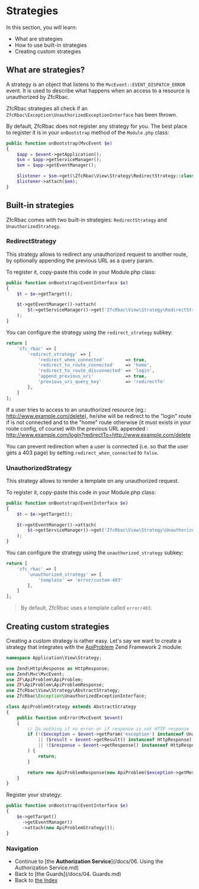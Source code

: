 # Strategies

In this section, you will learn:

* What are strategies
* How to use built-in strategies
* Creating custom strategies

## What are strategies?

A strategy is an object that listens to the `MvcEvent::EVENT_DISPATCH_ERROR` event. It is used to describe what
happens when an access to a resource is unauthorized by ZfcRbac.

ZfcRbac strategies all check if an `ZfcRbac\Exception\UnauthorizedExceptionInterface` has been thrown.

By default, ZfcRbac does not register any strategy for you. The best place to register it is in your `onBootstrap`
method of the `Module.php` class:

```php
public function onBootstrap(MvcEvent $e)
{
    $app = $event->getApplication();
    $sm = $app->getServiceManager();
    $em = $app->getEventManager();

    $listener = $sm->get(\ZfcRbac\View\Strategy\RedirectStrategy::class);
    $listener->attach($em);
}
```

## Built-in strategies

ZfcRbac comes with two built-in strategies: `RedirectStrategy` and `UnauthorizedStrategy`.

### RedirectStrategy

This strategy allows to redirect any unauthorized request to another route, by optionally appending the previous
URL as a query param.

To register it, copy-paste this code in your Module.php class:

```php
public function onBootstrap(EventInterface $e)
{
    $t = $e->getTarget();

    $t->getEventManager()->attach(
        $t->getServiceManager()->get('ZfcRbac\View\Strategy\RedirectStrategy')
    );
}
```

You can configure the strategy using the `redirect_strategy` subkey:

```php
return [
    'zfc_rbac' => [
        'redirect_strategy' => [
            'redirect_when_connected'        => true,
            'redirect_to_route_connected'    => 'home',
            'redirect_to_route_disconnected' => 'login',
            'append_previous_uri'            => true,
            'previous_uri_query_key'         => 'redirectTo'
        ],
    ]
];
```

If a user tries to access to an unauthorized resource (eg.: http://www.example.com/delete), he/she will be
redirect to the "login" route if is not connected and to the "home" route otherwise (it must exists in your route config,
of course) with the previous URL appended : http://www.example.com/login?redirectTo=http://www.example.com/delete

You can prevent redirection when a user is connected (i.e. so that the user gets a 403 page) by setting `redirect_when_connected` to `false`.

### UnauthorizedStrategy

This strategy allows to render a template on any unauthorized request.

To register it, copy-paste this code in your Module.php class:

```php
public function onBootstrap(EventInterface $e)
{
    $t = $e->getTarget();

    $t->getEventManager()->attach(
        $t->getServiceManager()->get('ZfcRbac\View\Strategy\UnauthorizedStrategy')
    );
}
```

You can configure the strategy using the `unauthorized_strategy` subkey:

```php
return [
    'zfc_rbac' => [
        'unauthorized_strategy' => [
            'template' => 'error/custom-403'
        ],
    ]
];
```

> By default, ZfcRbac uses a template called `error/403`.

## Creating custom strategies

Creating a custom strategy is rather easy. Let's say we want to create a strategy that integrates with
the [ApiProblem](https://github.com/zfcampus/zf-api-problem) Zend Framework 2 module:

```php
namespace Application\View\Strategy;

use Zend\Http\Response as HttpResponse;
use Zend\Mvc\MvcEvent;
use ZF\ApiProblem\ApiProblem;
use ZF\ApiProblem\ApiProblemResponse;
use ZfcRbac\View\Strategy\AbstractStrategy;
use ZfcRbac\Exception\UnauthorizedExceptionInterface;

class ApiProblemStrategy extends AbstractStrategy
{
    public function onError(MvcEvent $event)
    {
        // Do nothing if no error or if response is not HTTP response
        if (!($exception = $event->getParam('exception') instanceof UnauthorizedExceptionInterface)
            || ($result = $event->getResult() instanceof HttpResponse)
            || !($response = $event->getResponse() instanceof HttpResponse)
        ) {
            return;
        }

        return new ApiProblemResponse(new ApiProblem($exception->getMessage()));
    }
}
```

Register your strategy:

```php
public function onBootstrap(EventInterface $e)
{
    $e->getTarget()
      ->getEventManager()
      ->attach(new ApiProblemStrategy());
}
```

### Navigation

* Continue to [the **Authorization Service**](/docs/06. Using the Authorization Service.md)
* Back to [the Guards](/docs/04. Guards.md)
* Back to [the Index](/docs/README.md)
